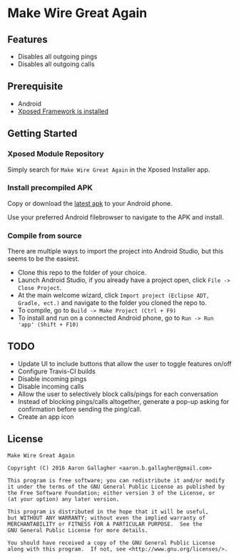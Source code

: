# Make Wire Great Again


## Features
- Disables all outgoing pings
- Disables all outgoing calls


## Prerequisite
- Android
- [Xposed Framework is installed](http://repo.xposed.info/module/de.robv.android.xposed.installer)


## Getting Started

### Xposed Module Repository
Simply search for `Make Wire Great Again` in the Xposed Installer app.


### Install precompiled APK
Copy or download the [latest apk](https://github.com/b0tchsec/Make-Wire-Great-Again/releases/download/0.1/MakeWireGreatAgain-XposedMod-v0.1.apk) to your Android phone.

Use your preferred Android filebrowser to navigate to the APK and install.

### Compile from source

There are multiple ways to import the project into Android Studio, but this seems to be the easiest.

- Clone this repo to the folder of your choice.
- Launch Android Studio, if you already have a project open, click `File -> Close Project`.
- At the main welcome wizard, click `Import project (Eclipse ADT, Gradle, ect.)` and navigate to the folder you cloned the repo to.
- To compile, go to `Build -> Make Project (Ctrl + F9)`
- To install and run on a connected Android phone, go to `Run -> Run 'app' (Shift + F10)`


## TODO
- Update UI to include buttons that allow the user to toggle features on/off
- Configure Travis-CI builds
- Disable incoming pings
- Disable incoming calls
- Allow the user to selectively block calls/pings for each conversation
- Instead of blocking pings/calls altogether, generate a pop-up asking for confirmation before sending the ping/call.
- Create an app icon


## License

    Make Wire Great Again

    Copyright (C) 2016 Aaron Gallagher <aaron.b.gallagher@gmail.com>
 
    This program is free software; you can redistribute it and/or modify
    it under the terms of the GNU General Public License as published by
    the Free Software Foundation; either version 3 of the License, or
    (at your option) any later version.

    This program is distributed in the hope that it will be useful,
    but WITHOUT ANY WARRANTY; without even the implied warranty of
    MERCHANTABILITY or FITNESS FOR A PARTICULAR PURPOSE.  See the
    GNU General Public License for more details.

    You should have received a copy of the GNU General Public License
    along with this program.  If not, see <http://www.gnu.org/licenses/>.
